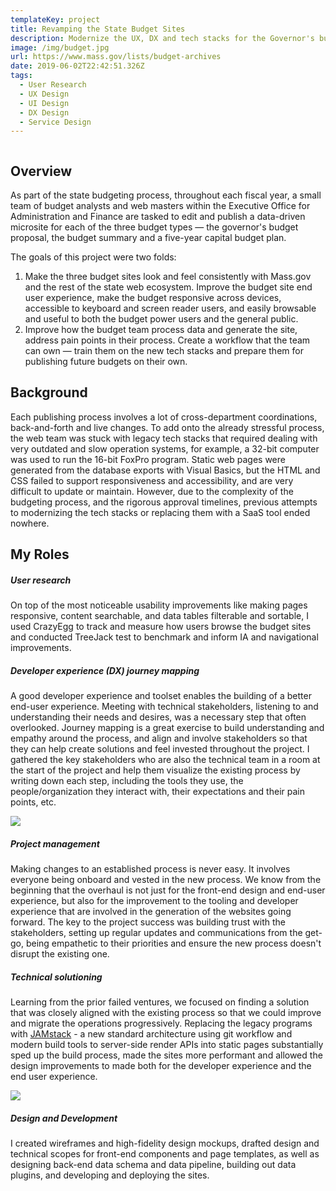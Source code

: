 ```yaml
---
templateKey: project
title: Revamping the State Budget Sites
description: Modernize the UX, DX and tech stacks for the Governor's budget sites
image: /img/budget.jpg
url: https://www.mass.gov/lists/budget-archives
date: 2019-06-02T22:42:51.326Z
tags:
  - User Research
  - UX Design
  - UI Design
  - DX Design
  - Service Design
---
```

![]()

## Overview

As part of the state budgeting process, throughout each fiscal year, a small team of budget analysts and web masters within the Executive Office for Administration and Finance are tasked to edit and publish a data-driven microsite for each of the three budget types — the governor's budget proposal, the budget summary and a five-year capital budget plan. 

The goals of this project were two folds:

1. Make the three budget sites look and feel consistently with Mass.gov and the rest of the state web ecosystem. Improve the budget site end user experience, make the budget responsive across devices,  accessible to keyboard and screen reader users, and easily browsable and useful to both the budget power users and the general public.
2. Improve how the budget team process data and generate the site, address pain points in their process. Create a workflow that the team can own — train them on the new tech stacks and prepare them for publishing future budgets on their own.   

<lightbox col='3'>
    <rehype-image src="budget-2018.png" caption="Before: screenshot of the FY2018 Governor's budget recommendation homepage"></rehype-image>
    <rehype-image src="budget-2020.png" caption="After: screenshot of the FY2020 Governor's budget recommendation homepage"></rehype-image>
</lightbox>

## Background

Each publishing process involves a lot of cross-department coordinations, back-and-forth and live changes. To add onto the already stressful process, the web team was stuck with legacy tech stacks that required dealing with very outdated and slow operation systems, for example, a 32-bit computer was used to run the 16-bit FoxPro program. Static web pages were generated from the database exports with Visual Basics, but the HTML and CSS failed to support responsiveness and accessibility, and are very difficult to update or maintain. However, due to the complexity of the budgeting process, and the rigorous approval timelines, previous attempts to modernizing the tech stacks or replacing them with a SaaS tool ended nowhere.

## My Roles

##### User research

On top of the most noticeable usability improvements like making pages responsive, content searchable, and data tables filterable and sortable, I used CrazyEgg to track and measure how users browse the budget sites and conducted TreeJack test to benchmark and inform IA and navigational improvements. 

<lightbox col='3'>
    <rehype-image src="budget-research-treejack.png" text="text"></rehype-image>
    <rehype-image src="budget-research-treejack2.png" text="text"></rehype-image>
</lightbox>

##### Developer experience (DX) journey mapping

A good developer experience and toolset enables the building of a better end-user experience. Meeting with technical stakeholders, listening to and understanding their needs and desires, was a necessary step that often overlooked. Journey mapping is a great exercise to build understanding and empathy around the process, and align and involve stakeholders so that they can help create solutions and feel invested throughout the project. I gathered the key stakeholders who are also the technical team in a room at the start of the project and help them visualize the existing process by writing down each step, including the tools they use, the people/organization they interact with, their expectations and their pain points, etc. 

![](/img/budget-service-mapping.png)

##### Project management

Making changes to an established process is never easy. It involves everyone being onboard and vested in the new process. We know from the beginning that the overhaul is not just for the front-end design and end-user experience, but also for the improvement to the tooling and developer experience that are involved in the generation of the websites going forward. The key to the project success was building trust with the stakeholders, setting up regular updates and communications from the get-go, being empathetic to their priorities and ensure the new process doesn't disrupt the existing one. 

##### Technical solutioning

Learning from the prior failed ventures, we focused on finding a solution that was closely aligned with the existing process so that we could improve and migrate the operations progressively. 
Replacing the legacy programs with [JAMstack](https://jamstack.org/what-is-jamstack/) - a new standard architecture using git workflow and modern build tools to server-side render APIs into static pages substantially sped up the build process, made the sites more performant and allowed the design improvements to made both for the developer experience and the end user experience.

![](/img/budget-infrastructure.png)

##### Design and Development

I created wireframes and high-fidelity design mockups, drafted design and technical scopes for front-end components and page templates, as well as designing back-end data schema and data pipeline, building out data plugins, and developing and deploying the sites.